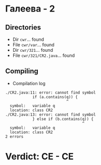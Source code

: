 # Галеева - 2
## Directories
- Dir `cwr`... found
- File `cwr/var`... found
- Dir `cwr/321`... found
- File `cwr/321/CR2.java`... found
## Compiling
- Compilation log
```
./CR2.java:11: error: cannot find symbol
			if (a.contains(q)) {
			               ^
  symbol:   variable q
  location: class CR2
./CR2.java:13: error: cannot find symbol
			} else if (b.contains(q)) {
			                      ^
  symbol:   variable q
  location: class CR2
2 errors

```
# Verdict: **CE** - CE
